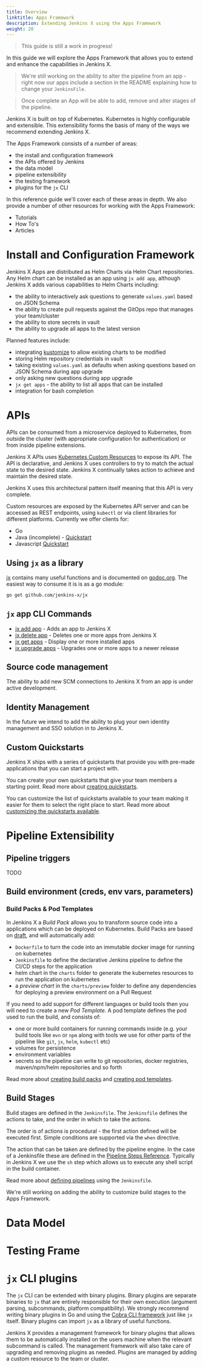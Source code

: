 ```yaml
---
title: Overview
linktitle: Apps Framework
description: Extending Jenkins X using the Apps Framework
weight: 20
---
```


> This guide is still a work in progress!

In this guide we will explore the Apps Framework that allows you to extend and enhance the capabilities in Jenkins X.

> We're still working on the ability to alter the pipeline from an app - right now our apps include a section in the
  README explaining how to change your `JenkinsFile`.

> Once complete an App will be able to add, remove and alter stages of the pipeline.

Jenkins X is built on top of Kubernetes. Kubernetes is highly configurable and extensible. This extensibility forms the
basis of many of the ways we recommend extending Jenkins X.

The Apps Framework consists of a number of areas:

* the install and configuration framework
* the APIs offered by Jenkins
* the data model
* pipeline extensibility
* the testing framework
* plugins for the `jx` CLI


In this reference guide we'll cover each of these areas in depth. We also provide a number of other resources for
working with the Apps Framework:

* Tutorials
* How To's
* Articles

# Install and Configuration Framework

Jenkins X Apps are distributed as Helm Charts via Helm Chart repositories. Any Helm chart can be installed as an app
using `jx add app`, although Jenkins X adds various capabilities to Helm Charts including:

* the ability to interactively ask questions to generate `values.yaml` based on JSON Schema
* the ability to create pull requests against the GitOps repo that manages your team/cluster
* the ability to store secrets in vault
* the ability to upgrade all apps to the latest version

Planned features include:

* integrating [kustomize](https://github.com/kubernetes-sigs/kustomize) to allow existing charts to be modified
* storing Helm repository credentials in vault
* taking existing `values.yaml` as defaults when asking questions based on JSON Schema during app upgrade
* only asking new questions during app upgrade
* `jx get apps` - the ability to list all apps that can be installed
* integration for bash completion

# APIs

APIs can be consumed from a microservice deployed to Kubernetes, from outside the cluster (with appropriate
configuration for authentication) or from inside pipeline extensions.

Jenkins X APIs uses [Kubernetes Custom Resources](https://kubernetes.io/docs/concepts/extend-kubernetes/api-extension/custom-resources/) to expose its API. The API is declarative, and
Jenkins X uses controllers to try to match the actual state to the desired state. Jenkins X continually takes action
to achieve and maintain the desired state.

Jenkins X uses this architectural pattern itself meaning that this API is very complete.

Custom resources are exposed by the Kubernetes API server and can be accessed as REST endpoints, using `kubectl` or
via client libraries for different platforms. Currently we offer clients for:

* Go
* Java (incomplete) - [Quickstart](https://github.com/jenkins-x-quickstarts/spring-boot-watch-pipeline-activity)
* Javascript [Quickstart](https://github.com/jenkins-x-quickstarts/spring-boot-watch-pipeline-activity)

## Using `jx` as a library

[jx](https://github.com/jenkins-x/jx) contains many useful functions and is documented on [godoc.org](https://godoc.org/github.com/jenkins-x/jx). The easiest way to consume it is is as a go module:

```sh
go get github.com/jenkins-x/jx
```
## `jx` app CLI Commands

* [jx add app](/commands/jx_add_app/)	 - Adds an app to Jenkins X
* [jx delete app](/commands/jx_delete_app/)	 - Deletes one or more apps from Jenkins X
* [jx get apps](/commands/jx_get_apps/)	 - Display one or more installed apps
* [jx upgrade apps](/commands/jx_upgrade_apps/)	 - Upgrades one or more apps to a newer release

## Source code management

The ability to add new SCM connections to Jenkins X from an app is under active development.

## Identity Management

In the future we intend to add the ability to plug your own identity management and SSO solution in to Jenkins X.

## Custom Quickstarts

Jenkins X ships with a series of quickstarts that provide you with pre-made applications that you can start a project with.

You can create your own quickstarts that give your team members a starting point. Read more about [creating quickstarts](/docs/getting-started/first-project/create-quickstart/).

You can customize the list of quickstarts available to your team making it easier for them to select the right place to start. Read more about [customizing the quickstarts available](/docs/getting-started/first-project/create-quickstart/#customising-your-teams-quickstarts).



# Pipeline Extensibility

## Pipeline triggers

TODO

## Build environment (creds, env vars, parameters)

### Build Packs & Pod Templates

In Jenkins X a _Build Pack_ allows you to transform source code into a applications which can be deployed on Kubernetes. Build Packs are based on [draft](https://draft.sh/), and will automatically add:

* `Dockerfile` to turn the code into an immutable docker image for running on kubernetes
* `Jenkinsfile` to define the declarative Jenkins pipeline to define the CI/CD steps for the application
* helm chart in the `charts` folder to generate the kubernetes resources to run the application on kubernetes
* a *preview chart* in the `charts/preview` folder to define any dependencies for deploying a preview environment on a Pull Request

If you need to add support for different languages or build tools then you will need to create a new _Pod Template_. A pod template defines the pod used to run the build, and consists of:

* one or more build containers for running commands inside (e.g. your build tools like `mvn` or `npm` along with tools we use for other parts of the pipeline like `git`, `jx`, `helm`, `kubectl` etc)
* volumes for persistence
* environment variables
* secrets so the pipeline can write to git repositories, docker registries, maven/npm/helm repositories and so forth

Read more about [creating build packs](/docs/reference/components/build-packs/#creating-new-build-packs) and [creating pod templates](/docs/reference/components/pod-templates/).

## Build Stages

Build stages are defined in the `Jenkinsfile`. The `Jenkinsfile` defines the actions to take, and the order in which to
take the actions.

The order is of actions is procedural - the first action defined will be executed first. Simple conditions are supported via the `when` directive.

The action that can be taken are defined by the pipeline engine. In the case of a Jenkinsfile these are defined in the [Pipeline Steps Reference](https://jenkins.io/doc/pipeline/steps/). Typically in Jenkins X we use the `sh` step which allows us to execute any shell script in the build container.

Read more about [defining pipelines](https://jenkins.io/doc/book/pipeline/syntax/) using the `Jenkinsfile`.

We're still working on adding the ability to customize build stages to the Apps Framework.

# Data Model

# Testing Frame

# `jx` CLI plugins

The `jx` CLI can be extended with binary plugins. Binary plugins are separate binaries to `jx` that are entirely
responsible for their own execution (argument parsing, subcommands, platform compatibility). We strongly recommend
writing binary plugins in Go and using the [Cobra CLI framework](https://github.com/spf13/cobra) just like `jx`
itself. Binary plugins can import `jx` as a library of useful functions.

Jenkins X provides a management framework for binary plugins that allows them to be automatically installed on the
users machine when the relevant subcommand is called. The management framework will also take care of upgrading and
removing plugins as needed. Plugins are managed by adding a custom resource to the team or cluster.

